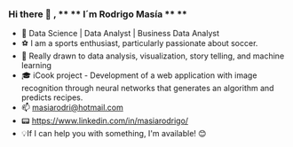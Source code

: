 ### Hi there 👋 , ** ** I´m Rodrigo Masía ** **

- :key: Data Science | Data Analyst | Business Data Analyst
- :soccer: I am a sports enthusiast, particularly passionate about soccer.
- :pushpin: Really drawn to data analysis, visualization, story telling, and machine learning 
- :mortar_board: iCook project - Development of a web application with image recognition through neural networks that generates an algorithm and predicts recipes.
- :mailbox: masiarodri@hotmail.com
- :pager: https://www.linkedin.com/in/masiarodrigo/
- :bulb:If I can help you with something, I'm available! :blush:
